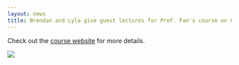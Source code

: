 ```yaml
---
layout: news
title: Brendan and Lyla give guest lectures for Prof. Fan's course on Genomic Data Visualization.
---
```


Check out the [course website](https://jef.works/genomic-data-visualization-2022/) for more details.

![](/assets/news/lyla_gdv_guest_lecture.png)
